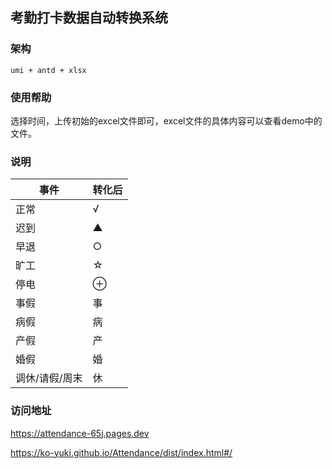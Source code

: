 ## 考勤打卡数据自动转换系统

### 架构

`umi + antd + xlsx`

### 使用帮助

选择时间，上传初始的excel文件即可，excel文件的具体内容可以查看demo中的文件。

### 说明


| 事件           | 转化后 |
| -------------- | ------ |
| 正常           | √      |
| 迟到           | ▲      |
| 早退           | ○      |
| 旷工           | ☆      |
| 停电           | ⊕      |
| 事假           | 事     |
| 病假           | 病     |
| 产假           | 产     |
| 婚假           | 婚     |
| 调休/请假/周末 | 休     |

### 访问地址

https://attendance-65j.pages.dev

https://ko-yuki.github.io/Attendance/dist/index.html#/
